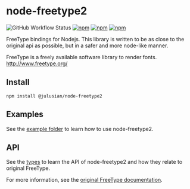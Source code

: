# node-freetype2

![GitHub Workflow Status](https://img.shields.io/github/workflow/status/julusian/node-freetype2/Node%20CI)
[![npm](https://img.shields.io/npm/v/@julusian/freetype2.svg)](https://www.npmjs.com/package/@julusian/freetype2)
[![npm](https://img.shields.io/npm/dm/@julusian/freetype2.svg)](https://www.npmjs.com/package/@julusian/freetype2)
[![npm](https://img.shields.io/npm/l/@julusian/freetype2.svg)](LICENSE)

FreeType bindings for Nodejs. This library is written to be as close to the original api as possible, but in a safer and more node-like manner.

FreeType is a freely available software library to render fonts. http://www.freetype.org/

## Install

`npm install @julusian/node-freetype2`


## Examples
See the [example folder](https://github.com/julusian/node-freetype2/tree/master/example) to learn how to use node-freetype2.

## API
See the [types](https://github.com/julusian/node-freetype2/blob/master/module.d.ts) to learn the API of node-freetype2 and how they relate to original FreeType.

For more information, see the [original FreeType documentation](http://www.freetype.org/freetype2/docs/reference/ft2-index.html).

